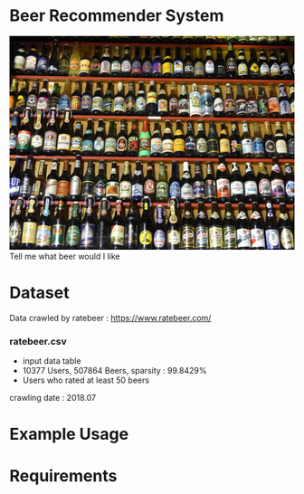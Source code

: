 # Beer Recommender System
![ex_screenshot](./img/beer_header.jpg)
Tell me what beer would I like

# Dataset
Data crawled by ratebeer : https://www.ratebeer.com/

### ratebeer.csv
- input data table
- 10377 Users,  507864 Beers, sparsity : 99.8429%
- Users who rated at least 50 beers

crawling date : 2018.07

# Example Usage

# Requirements
